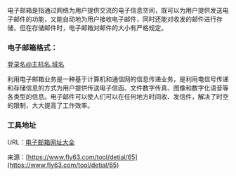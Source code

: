 电子邮箱是指通过网络为用户提供交流的电子信息空间，既可以为用户提供发送电子邮件的功能，又能自动地为用户接收电子邮件，同时还能对收发的邮件进行存储，但在存储邮件时，电子邮箱对邮件的大小有严格规定。  

### 电子邮箱格式：
登录名@主机名.域名 

利用电子邮箱业务是一种基于计算机和通信网的信息传递业务，是利用电信号传递和存储信息的方式为用户提供传送电子信函、文件数字传真、图像和数字化语音等各类型的信息。电子邮件可以使人们可以在任何地方时间收、发信件，解决了时空的限制，大大提高了工作效率。

### 工具地址
URL：[电子邮箱网址大全](https://www.fly63.com/tool/email/)

来源：[https://www.fly63.com/tool/detial/65](https://www.fly63.com/tool/detial/65)